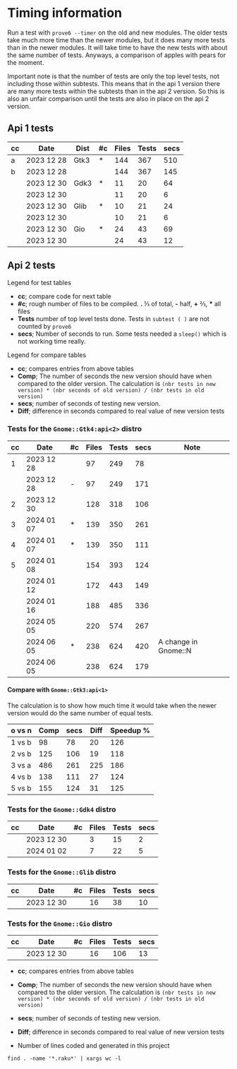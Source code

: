 
# Timing information

Run a test with `prove6 --timer` on the old and new modules. The older tests take much more time than the newer modules, but it does many more tests than in the newer modules. It will take time to have the new tests with about the same number of tests. Anyways, a comparison of apples with pears for the moment.

Important note is that the number of tests are only the top level tests, not including those within subtests. This means that in the api 1 version there are many more tests within the subtests than in the api 2 version. So this is also an unfair comparison until the tests are also in place on the api 2 version.

## Api 1 tests
|cc| Date       | Dist      |#c| Files | Tests | secs |
|--|------------|-----------|--|-------|-------|------|
| a| 2023 12 28 | Gtk3      | *|   144 |   367 |  510 |
| b| 2023 12 28 |           |  |   144 |   367 |  145 |
|  | 2023 12 30 | Gdk3      | *|    11 |    20 |   64 |
|  | 2023 12 30 |           |  |    11 |    20 |    6 |
|  | 2023 12 30 | Glib      | *|    10 |    21 |   24 |
|  | 2023 12 30 |           |  |    10 |    21 |    6 |
|  | 2023 12 30 | Gio       | *|    24 |    43 |   69 |
|  | 2023 12 30 |           |  |    24 |    43 |   12 |


## Api 2 tests

Legend for test tables

* **cc**; compare code for next table
* **#c**; rough number of files to be compiled. **.** ⅓ of total, **-** half, **+** ⅔, **\*** all files
* **Tests** number of top level tests done. Tests in `subtest ( )` are not counted by `prove6`
* **secs**; Number of seconds to run. Some tests needed a `sleep()` which is not working time really.

Legend for compare tables

* **cc**; compares entries from above tables
* **Comp**; The number of seconds the new version should have when compared to the older version. The calculation is `(nbr tests in new version) * (nbr seconds of old version) / (nbr tests in old version)`
* **secs**; number of seconds of testing new version.
* **Diff**; difference in seconds compared to real value of new version tests


### Tests for the `Gnome::Gtk4:api<2>` distro

|cc| Date       |#c| Files | Tests | secs | Note
|--|------------|--|-------|-------|------|------
| 1| 2023 12 28 |  |    97 |   249 |   78 |
|  | 2023 12 28 | -|    97 |   249 |  171 |
| 2| 2023 12 30 |  |   128 |   318 |  106 |
| 3| 2024 01 07 | *|   139 |   350 |  261 |
| 4| 2024 01 07 | *|   139 |   350 |  111 |
| 5| 2024 01 08 |  |   154 |   393 |  124 |
|  | 2024 01 12 |  |   172 |   443 |  149 |
|  | 2024 01 16 |  |   188 |   485 |  336 |
|  | 2024 05 05 |  |   220 |   574 |  267 |
|  | 2024 06 05 | *|   238 |   624 |  420 | A change in Gnome::N
|  | 2024 06 05 |  |   238 |   624 |  179 |

#### Compare with `Gnome::Gtk3:api<1>`
The calculation is to show how much time it would take when the newer version would do the same number of equal tests.

| o vs n |  Comp | secs | Diff | Speedup % |
|--------|-------|------|------|-----------|
| 1 vs b |    98 |   78 |   20 |       126 |
| 2 vs b |   125 |  106 |   19 |       118 |
| 3 vs a |   486 |  261 |  225 |       186 |
| 4 vs b |   138 |  111 |   27 |       124 |
| 5 vs b |   155 |  124 |   31 |       125 |

### Tests for the `Gnome::Gdk4` distro

|cc| Date       |#c| Files | Tests | secs |
|--|------------|--|-------|-------|------|
|  | 2023 12 30 |  |     3 |    15 |    2 |
|  | 2024 01 02 |  |     7 |    22 |    5 |

### Tests for the `Gnome::Glib` distro

|cc| Date       |#c| Files | Tests | secs |
|--|------------|--|-------|-------|------|
|  | 2023 12 30 |  |    16 |    38 |   10 |


### Tests for the `Gnome::Gio` distro

|cc| Date       |#c| Files | Tests | secs |
|--|------------|--|-------|-------|------|
|  | 2023 12 30 |  |    16 |   106 |   13 |


* **cc**; compares entries from above tables
* **Comp**; The number of seconds the new version should have when compared to the older version. The calculation is `(nbr tests in new version) * (nbr seconds of old version) / (nbr tests in old version)`
* **secs**; number of seconds of testing new version.
* **Diff**; difference in seconds compared to real value of new version tests


* Number of lines coded and generated in this project
```
find . -name '*.raku*' | xargs wc -l
```
